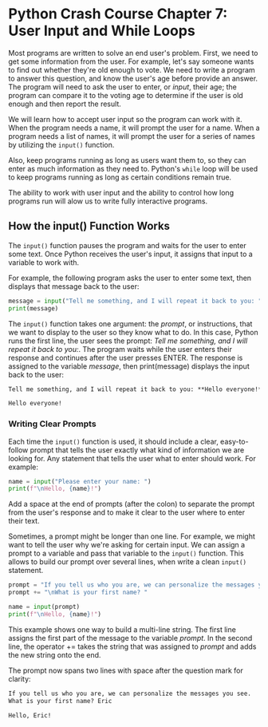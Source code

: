 # Python Crash Course Chapter 7: User Input and While Loops

Most programs are written to solve an end user's problem. First, we need to get some information from the user. For example, let's say someone wants to find out whether they're old enough to vote. We need to write a program to answer this question, and know the user's age before provide an answer. The program will need to ask the user to enter, or *input*, their age; the program can compare it to the voting age to determine if the user is old enough and then report the result.

We will learn how to accept user input so the program can work with it. When the program needs a name, it will prompt the user for a name. When a program needs a list of names, it will prompt the user for a series of names by utilizing the `input()` function.

Also, keep programs running as long as users want them to, so they can enter as much information as they need to. Python's `while` loop will be used to keep programs running as long as certain conditions remain true.

The ability to work with user input and the ability to control how long programs run will alow us to write fully interactive programs.

## How the input() Function Works

The `input()` function pauses the program and waits for the user to enter some text. Once Python receives the user's input, it assigns that input to a variable to work with.

For example, the following program asks the user to enter some text, then displays that message back to the user:

``` python
message = input("Tell me something, and I will repeat it back to you: ")
print(message)
```

The `input()` function takes one argument: the *prompt*, or instructions, that we want to display to the user so they know what to do. In this case, Python runs the first line, the user sees the prompt: *Tell me something, and I will repeat it back to you:*. The program waits while the user enters their response and continues after the user presses ENTER. The response is assigned to the variable *message*, then print(message) displays the input back to the user:

``` markdown
Tell me something, and I will repeat it back to you: **Hello everyone!**

Hello everyone!
```

### Writing Clear Prompts

Each time the `input()` function is used, it should include a clear, easy-to-follow prompt that tells the user exactly what kind of information we are looking for. Any statement that tells the user what to enter should work. For example:

``` python
name = input("Please enter your name: ")
print(f"\nHello, {name}!")
```

Add a space at the end of prompts (after the colon) to separate the prompt from the user's response and to make it clear to the user where to enter their text.

Sometimes, a prompt might be longer than one line. For example, we might want to tell the user why we're asking for certain input. We can assign a prompt to a variable and pass that variable to the `input()` function. This allows to build our prompt over several lines, when write a clean `input()` statement.

``` python
prompt = "If you tell us who you are, we can personalize the messages you see."
prompt += "\nWhat is your first name? "

name = input(prompt)
print(f"\nHello, {name}!")
```

This example shows one way to build a multi-line string. The first line assigns the first part of the message to the variable *prompt*. In the second line, the operator += takes the string that was assigned to *prompt* and adds the new string onto the end.

The prompt now spans two lines with space after the question mark for clarity:

``` markdown
If you tell us who you are, we can personalize the messages you see.
What is your first name? Eric

Hello, Eric!
```